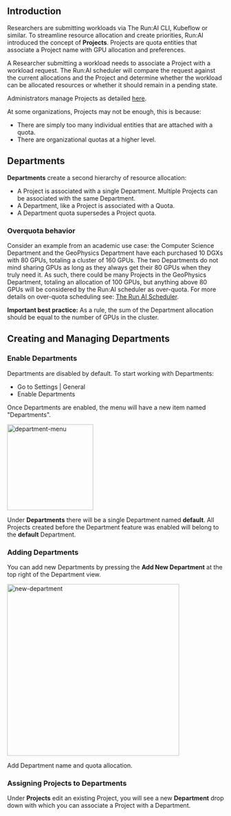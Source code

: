 ## Introduction

Researchers are submitting workloads via The Run:AI CLI, Kubeflow or similar. To streamline resource allocation and create priorities, Run:AI introduced the concept of __Projects__. Projects are quota entities that associate a Project name with GPU allocation and preferences. 

A Researcher submitting a workload needs to associate a Project with a workload request. The Run:AI scheduler will compare the request against the current allocations and the Project and determine whether the workload can be allocated resources or whether it should remain in a pending state.

Administrators manage Projects as detailed [here](project-setup.md).

At some organizations, Projects may not be enough, this is because:

* There are simply too many individual entities that are attached with a quota.
* There are organizational quotas at a higher level. 


## Departments

__Departments__ create a second hierarchy of resource allocation:

* A Project is associated with a single Department. Multiple Projects can be associated with the same Department.
* A Department, like a Project is associated with a Quota. 
* A Department quota supersedes a Project quota. 

### Overquota behavior

Consider an example from an academic use case: the Computer Science Department and the GeoPhysics Department have each purchased 10 DGXs with 80 GPUs, totaling a cluster of 160 GPUs. The two Departments do not mind sharing GPUs as long as they always get their 80 GPUs when they truly need it. As such, there could be many Projects in the GeoPhysics Department, totaling an allocation of 100 GPUs, but anything above 80 GPUs will be considered by the Run:AI scheduler as over-quota. For more details on over-quota scheduling see: [The Run AI Scheduler](../../Researcher/scheduling/the-runai-scheduler.md).

__Important best practice:__ As a rule, the sum of the Department allocation should be equal to the number of GPUs in the cluster.


## Creating and Managing Departments 

### Enable Departments

Departments are disabled by default. To start working with Departments:

* Go to Settings | General
* Enable Departments 

Once Departments are enabled, the menu will have a new item named "Departments".

<img src="../img/department-menu.png" alt="department-menu" width="200"/>


Under __Departments__ there will be a single Department named __default__. All Projects created before the Department feature was enabled will belong to the __default__ Department.


### Adding Departments

You can add new Departments by pressing the __Add New Department__ at the top right of the Department view.

<img src="../img/new-department.png" alt="new-department" width="400"/>

Add Department name and quota allocation.

### Assigning Projects to Departments

Under __Projects__ edit an existing Project, you will see a new __Department__ drop down with which you can associate a Project with a Department.

